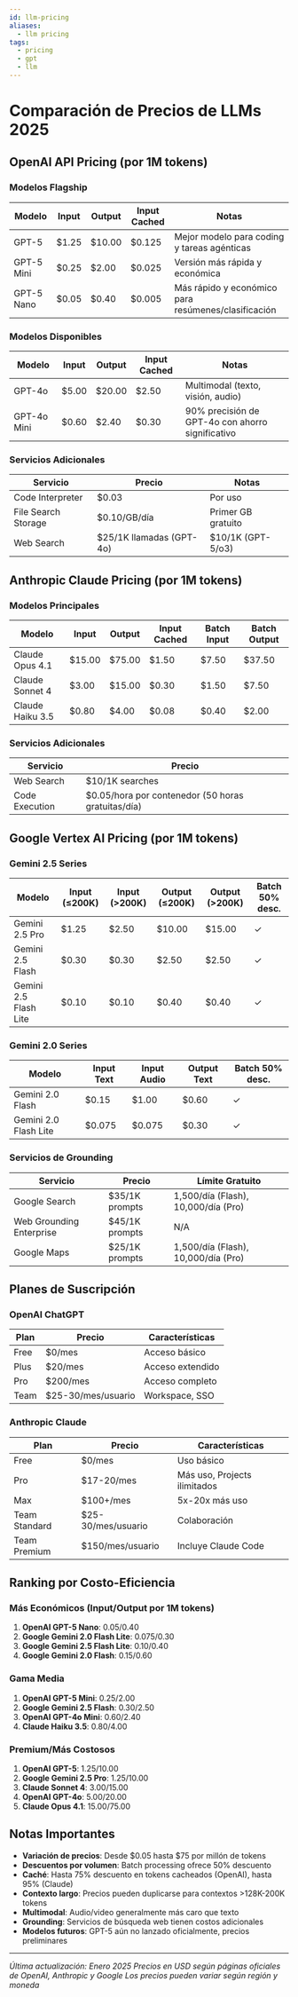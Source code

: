```yaml
---
id: llm-pricing
aliases:
  - llm pricing
tags:
  - pricing
  - gpt
  - llm
---
```


# Comparación de Precios de LLMs 2025

## OpenAI API Pricing (por 1M tokens)

### Modelos Flagship
| Modelo | Input | Output | Input Cached | Notas |
|--------|-------|--------|--------------|-------|
| GPT-5 | $1.25 | $10.00 | $0.125 | Mejor modelo para coding y tareas agénticas |
| GPT-5 Mini | $0.25 | $2.00 | $0.025 | Versión más rápida y económica |
| GPT-5 Nano | $0.05 | $0.40 | $0.005 | Más rápido y económico para resúmenes/clasificación |

### Modelos Disponibles
| Modelo | Input | Output | Input Cached | Notas |
|--------|-------|--------|--------------|-------|
| GPT-4o | $5.00 | $20.00 | $2.50 | Multimodal (texto, visión, audio) |
| GPT-4o Mini | $0.60 | $2.40 | $0.30 | 90% precisión de GPT-4o con ahorro significativo |

### Servicios Adicionales
| Servicio | Precio | Notas |
|----------|--------|-------|
| Code Interpreter | $0.03 | Por uso |
| File Search Storage | $0.10/GB/día | Primer GB gratuito |
| Web Search | $25/1K llamadas (GPT-4o) | $10/1K (GPT-5/o3) |

## Anthropic Claude Pricing (por 1M tokens)

### Modelos Principales
| Modelo | Input | Output | Input Cached | Batch Input | Batch Output |
|--------|-------|--------|--------------|-------------|--------------|
| Claude Opus 4.1 | $15.00 | $75.00 | $1.50 | $7.50 | $37.50 |
| Claude Sonnet 4 | $3.00 | $15.00 | $0.30 | $1.50 | $7.50 |
| Claude Haiku 3.5 | $0.80 | $4.00 | $0.08 | $0.40 | $2.00 |

### Servicios Adicionales
| Servicio | Precio |
|----------|--------|
| Web Search | $10/1K searches |
| Code Execution | $0.05/hora por contenedor (50 horas gratuitas/día) |

## Google Vertex AI Pricing (por 1M tokens)

### Gemini 2.5 Series
| Modelo | Input (≤200K) | Input (>200K) | Output (≤200K) | Output (>200K) | Batch 50% desc. |
|--------|---------------|---------------|----------------|----------------|------------------|
| Gemini 2.5 Pro | $1.25 | $2.50 | $10.00 | $15.00 | ✓ |
| Gemini 2.5 Flash | $0.30 | $0.30 | $2.50 | $2.50 | ✓ |
| Gemini 2.5 Flash Lite | $0.10 | $0.10 | $0.40 | $0.40 | ✓ |

### Gemini 2.0 Series
| Modelo | Input Text | Input Audio | Output Text | Batch 50% desc. |
|--------|------------|-------------|-------------|------------------|
| Gemini 2.0 Flash | $0.15 | $1.00 | $0.60 | ✓ |
| Gemini 2.0 Flash Lite | $0.075 | $0.075 | $0.30 | ✓ |

### Servicios de Grounding
| Servicio | Precio | Límite Gratuito |
|----------|--------|-----------------|
| Google Search | $35/1K prompts | 1,500/día (Flash), 10,000/día (Pro) |
| Web Grounding Enterprise | $45/1K prompts | N/A |
| Google Maps | $25/1K prompts | 1,500/día (Flash), 10,000/día (Pro) |

## Planes de Suscripción

### OpenAI ChatGPT
| Plan | Precio | Características |
|------|--------|-----------------|
| Free | $0/mes | Acceso básico |
| Plus | $20/mes | Acceso extendido |
| Pro | $200/mes | Acceso completo |
| Team | $25-30/mes/usuario | Workspace, SSO |

### Anthropic Claude
| Plan | Precio | Características |
|------|--------|-----------------|
| Free | $0/mes | Uso básico |
| Pro | $17-20/mes | Más uso, Projects ilimitados |
| Max | $100+/mes | 5x-20x más uso |
| Team Standard | $25-30/mes/usuario | Colaboración |
| Team Premium | $150/mes/usuario | Incluye Claude Code |

## Ranking por Costo-Eficiencia

### Más Económicos (Input/Output por 1M tokens)
1. **OpenAI GPT-5 Nano**: $0.05/$0.40
2. **Google Gemini 2.0 Flash Lite**: $0.075/$0.30
3. **Google Gemini 2.5 Flash Lite**: $0.10/$0.40
4. **Google Gemini 2.0 Flash**: $0.15/$0.60

### Gama Media
1. **OpenAI GPT-5 Mini**: $0.25/$2.00
2. **Google Gemini 2.5 Flash**: $0.30/$2.50
3. **OpenAI GPT-4o Mini**: $0.60/$2.40
4. **Claude Haiku 3.5**: $0.80/$4.00

### Premium/Más Costosos
1. **OpenAI GPT-5**: $1.25/$10.00
2. **Google Gemini 2.5 Pro**: $1.25/$10.00
3. **Claude Sonnet 4**: $3.00/$15.00
4. **OpenAI GPT-4o**: $5.00/$20.00
5. **Claude Opus 4.1**: $15.00/$75.00

## Notas Importantes

- **Variación de precios**: Desde $0.05 hasta $75 por millón de tokens
- **Descuentos por volumen**: Batch processing ofrece 50% descuento
- **Caché**: Hasta 75% descuento en tokens cacheados (OpenAI), hasta 95% (Claude)
- **Contexto largo**: Precios pueden duplicarse para contextos >128K-200K tokens
- **Multimodal**: Audio/video generalmente más caro que texto
- **Grounding**: Servicios de búsqueda web tienen costos adicionales
- **Modelos futuros**: GPT-5 aún no lanzado oficialmente, precios preliminares

---
*Última actualización: Enero 2025*
*Precios en USD según páginas oficiales de OpenAI, Anthropic y Google*
*Los precios pueden variar según región y moneda*
